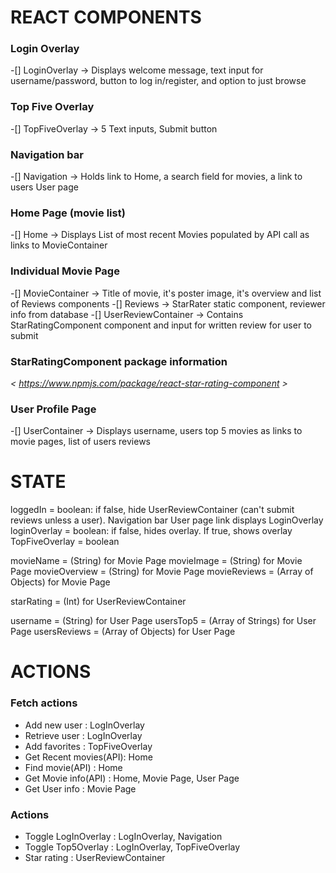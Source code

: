 # REACT COMPONENTS

### Login Overlay
-[] LoginOverlay     ->    Displays welcome message, text input for username/password, button to log in/register, and option to just browse

### Top Five Overlay
-[] TopFiveOverlay   ->    5 Text inputs, Submit button

### Navigation bar
-[] Navigation       ->    Holds link to Home, a search field for movies, a link to users User page

### Home Page (movie list)
-[] Home             ->    Displays List of most recent Movies populated by API call as links to MovieContainer

### Individual Movie Page
-[] MovieContainer   ->    Title of movie, it's poster image, it's overview and list of Reviews components
-[] Reviews          ->   StarRater static component, reviewer info from database
-[] UserReviewContainer -> Contains StarRatingComponent component and input for written review for user to submit

### StarRatingComponent package information
*< https://www.npmjs.com/package/react-star-rating-component >*

### User Profile Page
-[] UserContainer    ->   Displays username, users top 5 movies as links to movie pages, list of users reviews



# STATE

loggedIn        = boolean: if false, hide UserReviewContainer (can't submit reviews unless a user). Navigation bar User page link displays LoginOverlay
loginOverlay    = boolean: if false, hides overlay. If true, shows overlay
TopFiveOverlay  = boolean

movieName       = (String) for Movie Page
movieImage      = (String) for Movie Page
movieOverview   = (String) for Movie Page
movieReviews    = (Array of Objects) for Movie Page

starRating      = (Int) for UserReviewContainer

username        = (String) for User Page
usersTop5       = (Array of Strings) for User Page
usersReviews    = (Array of Objects) for User Page



# ACTIONS

### Fetch actions
  * Add new user          : LogInOverlay
  * Retrieve user         : LogInOverlay
  * Add favorites         : TopFiveOverlay
  * Get Recent movies(API): Home
  * Find movie(API)       : Home
  * Get Movie info(API)   : Home, Movie Page, User Page
  * Get User info         : Movie Page



### Actions
  * Toggle LogInOverlay : LogInOverlay, Navigation
  * Toggle Top5Overlay  : LogInOverlay, TopFiveOverlay
  * Star rating         : UserReviewContainer

